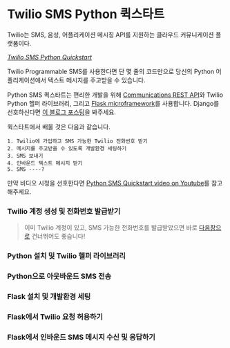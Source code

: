 # Twilio SMS Python 퀵스타트

Twilio는 SMS, 음성, 어플리케이션 메시징 API를 지원하는 클라우드 커뮤니케이션 플랫폼이다.

_[Twilio SMS Python Quickstart](https://www.twilio.com/docs/sms/quickstart/python?code-sample=code-send-an-sms-using-twilio&code-language=Python)_

Twilio Programmable SMS를 사용한다면 단 몇 줄의 코드만으로 당신의 Python 어플리케이션에서 텍스트 메시지를 주고받을 수 있습니다.

Python SMS 퀵스타트는 편리한 개발을 위해 [Communications REST API](https://www.twilio.com/docs/sms/api)와 
Twilio Python 헬퍼 라이브러리, 
그리고 [Flask microframework](http://flask.pocoo.org/)를 사용합니다.
Django를 선호하신다면 [이 블로그 포스팅](https://www.twilio.com/blog/2017/10/how-to-receive-and-respond-to-text-messages-in-python-with-django-and-twilio.html)을 봐주세요.

퀵스타트에서 배울 것은 다음과 같습니다.

    1. Twilio에 가입하고 SMS 가능한 Twilio 전화번호 받기
    2. 메시지를 주고받을 수 있도록 개발환경 세팅하기
    3. SMS 보내기
    4. 인바운드 텍스트 메시지 받기
    5. SMS ----?

만약 비디오 시청을 선호한다면 [Python SMS Quickstart video on Youtube](https://www.youtube.com/watch?v=knxlmCVFAZI)를 참고해주세요.

### Twilio 계정 생성 및 전화번호 발급받기

> 이미 Twilio 계정이 있고, SMS 가능한 전화번호를 발급받았으면 바로 [다음장으로](#step2) 건너뛰어도 좋습니다! 


### Python 설치 및 Twilio 헬퍼 라이브러리<a name="step2"></a>

### Python으로 아웃바운드 SMS 전송

### Flask 설치 및 개발환경 세팅

### Flask에서 Twilio 요청 허용하기

### Flask에서 인바운드 SMS 메시지 수신 및 응답하기